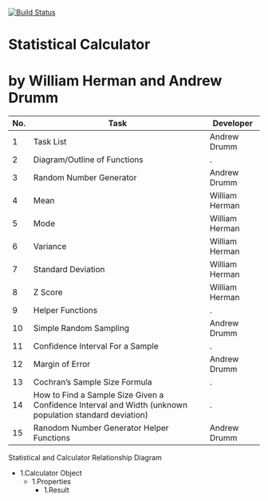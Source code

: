 [![Build Status](https://travis-ci.com/williamaherman/statscalculator.svg?branch=main)](https://travis-ci.com/williamaherman/statscalculator)

# Statistical Calculator 
# by William Herman and Andrew Drumm

No. |Task | Developer 
--- | ------------ | ------------- |
1| Task List | Andrew Drumm
2| Diagram/Outline of Functions | .
3| Random Number Generator| Andrew Drumm
4| Mean | William Herman
5| Mode | William Herman
6| Variance | William Herman
7| Standard Deviation | William Herman
8| Z Score | William Herman
9| Helper Functions | .
10 | Simple Random Sampling | Andrew Drumm
11 | Confidence Interval For a Sample | .
12 | Margin of Error | Andrew Drumm
13| Cochran’s Sample Size Formula | .
14 | How to Find a Sample Size Given a Confidence Interval and Width (unknown population standard deviation) |. 
15 | Ranodom Number Generator Helper Functions | Andrew Drumm

Statistical and Calculator Relationship Diagram
- 1.Calculator Object
  - 1.Properties
    - 1.Result
